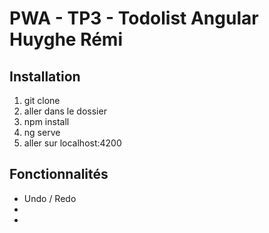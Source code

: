 # PWA - TP3 - Todolist Angular Huyghe Rémi

## Installation

1. git clone
2. aller dans le dossier
3. npm install
4. ng serve
5. aller sur localhost:4200

## Fonctionnalités

- Undo / Redo
- 
- 